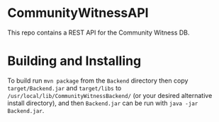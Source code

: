# CommunityWitnessAPI
This repo contains a REST API for the Community Witness DB.  

# Building and Installing
To build run `mvn package` from the `Backend` directory then copy `target/Backend.jar` and `target/libs` to `/usr/local/lib/CommunityWitnessBackend/`
(or your desired alternative install directory), and then `Backend.jar` can be run with `java -jar Backend.jar`.